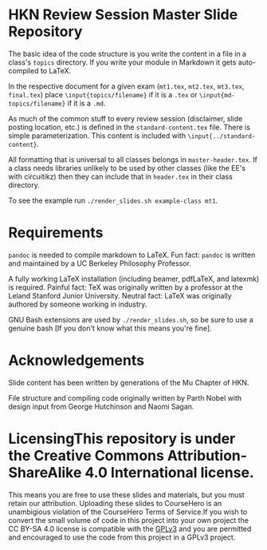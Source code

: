 # HKN Review Session Master Slide Repository

The basic idea of the code structure is you write the content in a file in a class's `topics` directory.
If you write your module in Markdown it gets auto-compiled to LaTeX.

In the respective document for a given exam (`mt1.tex`, `mt2.tex`, `mt3.tex`, `final.tex`) place `\input{topics/filename}` if it is a `.tex` or `\input{md-topics/filename}` if it is a `.md`.

As much of the common stuff to every review session (disclaimer, slide posting location, etc.) is defined in the `standard-content.tex` file. There is simple parameterization. This content is included with `\input{../standard-content}`.

All formatting that is universal to all classes belongs in `master-header.tex`.
If a class needs libraries unlikely to be used by other classes (like the EE's with circuitikz) then they can include that in `header.tex` in their class directory.

To see the example run `./render_slides.sh example-class mt1`.

# Requirements

`pandoc` is needed to compile markdown to LaTeX. Fun fact: `pandoc` is written and maintained by a UC Berkeley Philosophy Professor.

A fully working LaTeX installation (including beamer, pdfLaTeX, and latexmk) is required. Painful fact: TeX was originally written by a professor at the Leland Stanford Junior University. Neutral fact: LaTeX was originally authored by someone working in industry.

GNU Bash extensions are used by `./render_slides.sh`, so be sure to use a genuine bash [If you don't know what this means you're fine].

# Acknowledgements

Slide content has been written by generations of the Mu Chapter of HKN.

File structure and compiling code originally written by Parth Nobel with design input from George Hutchinson and Naomi Sagan.

# LicensingThis repository is under the Creative Commons Attribution-ShareAlike 4.0 International license.
This means you are free to use these slides and materials, but you must retain our attribution.
Uploading these slides to CourseHero is an unambigious violation of the CourseHero Terms of Service.If you wish to convert the small volume of code in this project into your own project the CC BY-SA 4.0 license is compatible with the [GPLv3](https://wiki.creativecommons.org/wiki/ShareAlike_compatibility:_GPLv3) and you are permitted and encouraged to use the code from this project in a GPLv3 project.
